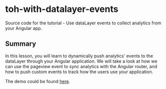 # toh-with-datalayer-events

Source code for the tutorial - Use dataLayer events to collect analytics from your Angular app.

## Summary

In this lesson, you will learn to dynamically push analytics' events to the dataLayer through your Angular application. We will take a look at how we can use the pageview event to sync analytics with the Angular router, and how to push custom events to track how the users use your application.

The demo could be found [here](https://stackblitz.com/edit/angular-r8xatf).
